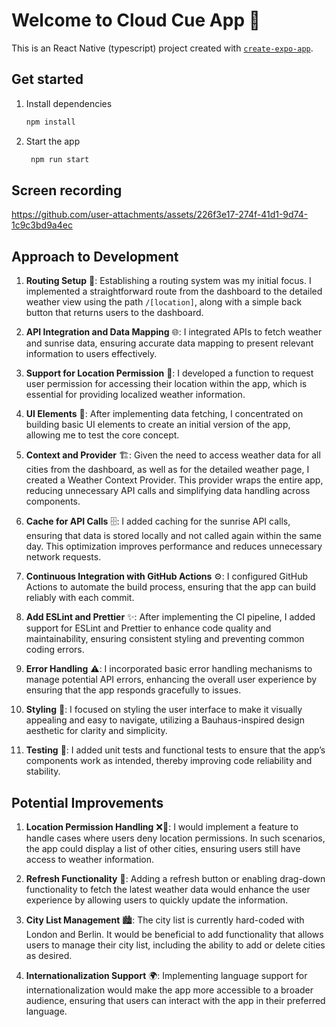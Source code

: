 # Welcome to Cloud Cue App 👋

This is an React Native (typescript) project created with [`create-expo-app`](https://www.npmjs.com/package/create-expo-app).

## Get started

1. Install dependencies

   ```bash
   npm install
   ```

2. Start the app

   ```bash
    npm run start
   ```
## Screen recording


https://github.com/user-attachments/assets/226f3e17-274f-41d1-9d74-1c9c3bd9a4ec


## Approach to Development

1. **Routing Setup** 🚦: Establishing a routing system was my initial focus. I implemented a straightforward route from the dashboard to the detailed weather view using the path `/[location]`, along with a simple back button that returns users to the dashboard.

2. **API Integration and Data Mapping** 🌐: I integrated APIs to fetch weather and sunrise data, ensuring accurate data mapping to present relevant information to users effectively.

3. **Support for Location Permission** 📍: I developed a function to request user permission for accessing their location within the app, which is essential for providing localized weather information.

4. **UI Elements** 🎨: After implementing data fetching, I concentrated on building basic UI elements to create an initial version of the app, allowing me to test the core concept.

5. **Context and Provider** 🏗️: Given the need to access weather data for all cities from the dashboard, as well as for the detailed weather page, I created a Weather Context Provider. This provider wraps the entire app, reducing unnecessary API calls and simplifying data handling across components.


6. **Cache for API Calls** 🗄️: I added caching for the sunrise API calls, ensuring that data is stored locally and not called again within the same day. This optimization improves performance and reduces unnecessary network requests.

7. **Continuous Integration with GitHub Actions** ⚙️: I configured GitHub Actions to automate the build process, ensuring that the app can build reliably with each commit.

8. **Add ESLint and Prettier** ✨: After implementing the CI pipeline, I added support for ESLint and Prettier to enhance code quality and maintainability, ensuring consistent styling and preventing common coding errors.

9. **Error Handling** ⚠️: I incorporated basic error handling mechanisms to manage potential API errors, enhancing the overall user experience by ensuring that the app responds gracefully to issues.

10. **Styling** 🎨: I focused on styling the user interface to make it visually appealing and easy to navigate, utilizing a Bauhaus-inspired design aesthetic for clarity and simplicity.

11. **Testing** 🧪: I added unit tests and functional tests to ensure that the app’s components work as intended, thereby improving code reliability and stability.
    
## Potential Improvements

1. **Location Permission Handling** ❌📍: I would implement a feature to handle cases where users deny location permissions. In such scenarios, the app could display a list of other cities, ensuring users still have access to weather information.

2. **Refresh Functionality** 🔄: Adding a refresh button or enabling drag-down functionality to fetch the latest weather data would enhance the user experience by allowing users to quickly update the information.

3. **City List Management** 🏙️: The city list is currently hard-coded with London and Berlin. It would be beneficial to add functionality that allows users to manage their city list, including the ability to add or delete cities as desired.

4. **Internationalization Support** 🌍: Implementing language support for internationalization would make the app more accessible to a broader audience, ensuring that users can interact with the app in their preferred language.





